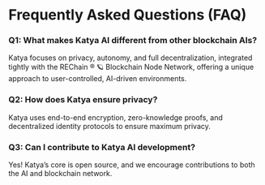 
# Frequently Asked Questions (FAQ)

### Q1: What makes Katya AI different from other blockchain AIs?
Katya focuses on privacy, autonomy, and full decentralization, integrated tightly with the REChain ®️ 🪐 Blockchain Node Network, offering a unique approach to user-controlled, AI-driven environments.

### Q2: How does Katya ensure privacy?
Katya uses end-to-end encryption, zero-knowledge proofs, and decentralized identity protocols to ensure maximum privacy.

### Q3: Can I contribute to Katya AI development?
Yes! Katya’s core is open source, and we encourage contributions to both the AI and blockchain network.
    